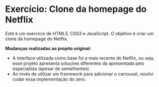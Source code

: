 # Exercício: Clone da homepage do Netflix

Este é um exercício de HTML5, CSS3 e JavaScript. O objetivo é criar um clone da homepage do Netflix.

**Mudanças realizadas ao projeto original:**

- A interface utilizada como base foi a mais recente do Netflix, ou seja, esse projeto apresenta soluções diferentes da apresentada pelo especialista (apesar de semelhantes).
- Ao invés de utilizar um framework para adicionar o carrousel, resolvi codar essa implementação do zero.
